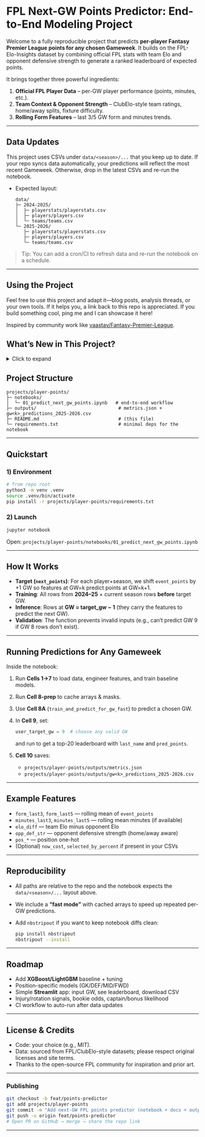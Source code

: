 
# FPL Next-GW Points Predictor: End-to-End Modeling Project

Welcome to a fully reproducible project that predicts **per-player Fantasy Premier League points for any chosen Gameweek**. It builds on the FPL-Elo-Insights dataset by combining official FPL stats with team Elo and opponent defensive strength to generate a ranked leaderboard of expected points.

It brings together three powerful ingredients:

1. **Official FPL Player Data** – per-GW player performance (points, minutes, etc.).
2. **Team Context & Opponent Strength** – ClubElo-style team ratings, home/away splits, fixture difficulty.
3. **Rolling Form Features** – last 3/5 GW form and minutes trends.

---

## Data Updates

This project uses CSVs under `data/<season>/...` that you keep up to date.
If your repo syncs data automatically, your predictions will reflect the most recent Gameweek. Otherwise, drop in the latest CSVs and re-run the notebook.

* Expected layout:

  ```
  data/
  ├─ 2024-2025/
  │  ├─ playerstats/playerstats.csv
  │  ├─ players/players.csv
  │  └─ teams/teams.csv
  └─ 2025-2026/
     ├─ playerstats/playerstats.csv
     ├─ players/players.csv
     └─ teams/teams.csv
  ```

> Tip: You can add a cron/CI to refresh data and re-run the notebook on a schedule.

---

## Using the Project

Feel free to use this project and adapt it—blog posts, analysis threads, or your own tools.
If it helps you, a link back to this repo is appreciated. If you build something cool, ping me and I can showcase it here!

Inspired by community work like [vaastav/Fantasy-Premier-League](https://github.com/vaastav/Fantasy-Premier-League).

</details>

## What’s New in This Project?

<details>
<summary>Click to expand</summary>

* **Per-GW Predictions on Demand**: Enter a Gameweek (e.g., GW 9) and get a leaderboard of predicted points.
* **Season-Aware Training**: Trains on all of **2024–25** plus **current 2025–26** up to `GW-1`, then predicts **GW**.
* **Robust Features**:

  * Rolling form: mean `event_points` over last 3 & 5 GWs
  * Minutes trend: mean minutes over last 3 & 5 GWs
  * **Elo differential**: team Elo − opponent Elo
  * Opponent defensive strength: home/away aware
  * Position one-hot features
* **Models**: Ridge (scaled, numerically stable) and Random Forest (default).
* **Fast Mode**: Cached arrays & precomputed masks for quick per-GW inference + validation so users can’t choose invalid GWs.
* **Clean Outputs**: Metrics JSON + per-GW CSV predictions saved to `projects/player-points/outputs/`.

</details>

## Project Structure

```
projects/player-points/
├─ notebooks/
│  └─ 01_predict_next_gw_points.ipynb   # end-to-end workflow
├─ outputs/                              # metrics.json + gw<k>_predictions_2025-2026.csv
├─ README.md                             # (this file)
└─ requirements.txt                      # minimal deps for the notebook
```

---

## Quickstart

### 1) Environment

```bash
# from repo root
python3 -m venv .venv
source .venv/bin/activate
pip install -r projects/player-points/requirements.txt
```

### 2) Launch

```bash
jupyter notebook
```

Open: `projects/player-points/notebooks/01_predict_next_gw_points.ipynb`

---

## How It Works

* **Target (`next_points`)**: For each player+season, we shift `event_points` by +1 GW so features at GW=k predict points at GW=k+1.
* **Training**: All rows from **2024–25** + current season rows **before** target GW.
* **Inference**: Rows at **GW = target_gw − 1** (they carry the features to predict the next GW).
* **Validation**: The function prevents invalid inputs (e.g., can’t predict GW 9 if GW 8 rows don’t exist).

---

## Running Predictions for Any Gameweek

Inside the notebook:

1. Run **Cells 1→7** to load data, engineer features, and train baseline models.

2. Run **Cell 8-prep** to cache arrays & masks.

3. Use **Cell 8A** (`train_and_predict_for_gw_fast`) to predict a chosen GW.

4. In **Cell 9**, set:

   ```python
   user_target_gw = 9  # choose any valid GW
   ```

   and run to get a top-20 leaderboard with `last_name` and `pred_points`.

5. **Cell 10** saves:

   * `projects/player-points/outputs/metrics.json`
   * `projects/player-points/outputs/gw<k>_predictions_2025-2026.csv`

---

## Example Features

* `form_last3`, `form_last5` — rolling mean of `event_points`
* `minutes_last3`, `minutes_last5` — rolling mean minutes (if available)
* `elo_diff` — team Elo minus opponent Elo
* `opp_def_str` — opponent defensive strength (home/away aware)
* `pos_*` — position one-hot
* (Optional) `now_cost`, `selected_by_percent` if present in your CSVs

---

## Reproducibility

* All paths are relative to the repo and the notebook expects the `data/<season>/...` layout above.
* We include a **“fast mode”** with cached arrays to speed up repeated per-GW predictions.
* Add `nbstripout` if you want to keep notebook diffs clean:

  ```bash
  pip install nbstripout
  nbstripout --install
  ```

---

## Roadmap

* Add **XGBoost/LightGBM** baseline + tuning
* Position-specific models (GK/DEF/MID/FWD)
* Simple **Streamlit** app: input GW, see leaderboard, download CSV
* Injury/rotation signals, bookie odds, captain/bonus likelihood
* CI workflow to auto-run after data updates

---

## License & Credits

* Code: your choice (e.g., MIT).
* Data: sourced from FPL/ClubElo-style datasets; please respect original licenses and site terms.
* Thanks to the open-source FPL community for inspiration and prior art.

---

### Publishing

```bash
git checkout -b feat/points-predictor
git add projects/player-points
git commit -m "Add next-GW FPL points predictor (notebook + docs + outputs)"
git push -u origin feat/points-predictor
# Open PR on GitHub → merge → share the repo link
```

---

